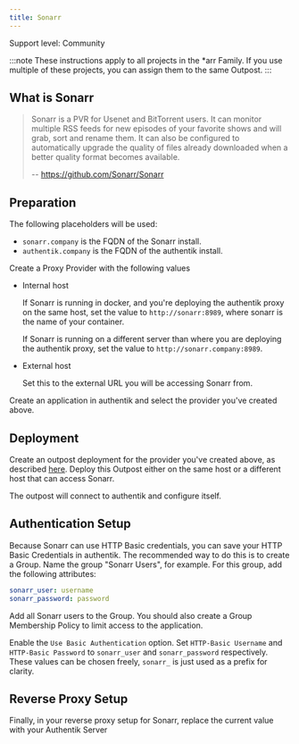 ```yaml
---
title: Sonarr
---
```


<span class="badge badge--secondary">Support level: Community</span>

:::note
These instructions apply to all projects in the \*arr Family. If you use multiple of these projects, you can assign them to the same Outpost.
:::

## What is Sonarr

> Sonarr is a PVR for Usenet and BitTorrent users. It can monitor multiple RSS feeds for new episodes of your favorite shows and will grab, sort and rename them. It can also be configured to automatically upgrade the quality of files already downloaded when a better quality format becomes available.
>
> -- https://github.com/Sonarr/Sonarr

## Preparation

The following placeholders will be used:

-   `sonarr.company` is the FQDN of the Sonarr install.
-   `authentik.company` is the FQDN of the authentik install.

Create a Proxy Provider with the following values

-   Internal host

    If Sonarr is running in docker, and you're deploying the authentik proxy on the same host, set the value to `http://sonarr:8989`, where sonarr is the name of your container.

    If Sonarr is running on a different server than where you are deploying the authentik proxy, set the value to `http://sonarr.company:8989`.

-   External host

    Set this to the external URL you will be accessing Sonarr from.

Create an application in authentik and select the provider you've created above.

## Deployment

Create an outpost deployment for the provider you've created above, as described [here](../../../docs/outposts/). Deploy this Outpost either on the same host or a different host that can access Sonarr.

The outpost will connect to authentik and configure itself.

## Authentication Setup

Because Sonarr can use HTTP Basic credentials, you can save your HTTP Basic Credentials in authentik. The recommended way to do this is to create a Group. Name the group "Sonarr Users", for example. For this group, add the following attributes:

```yaml
sonarr_user: username
sonarr_password: password
```

Add all Sonarr users to the Group. You should also create a Group Membership Policy to limit access to the application.

Enable the `Use Basic Authentication` option. Set `HTTP-Basic Username` and `HTTP-Basic Password` to `sonarr_user` and `sonarr_password` respectively. These values can be chosen freely, `sonarr_` is just used as a prefix for clarity.

## Reverse Proxy Setup

Finally, in your reverse proxy setup for Sonarr, replace the current value with your Authentik Server
